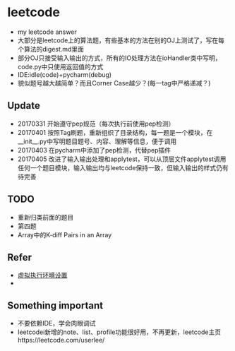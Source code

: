 # leetcode
+ my leetcode answer
+ 大部分是leetcode上的算法题，有些基本的方法在别的OJ上测试了，写在每个算法的digest.md里面
+ 部分OJ只接受输入输出的方式，所有的IO处理方法在ioHandler类中写明，code.py中只使用返回值的方式
+ IDE:idle(code)+pycharm(debug)
+ 貌似题号越大越简单？而且Corner Case越少？(每一tag中严格递减？)

## Update
+ 20170331 开始遵守pep规范（每次执行前使用pep检测）
+ 20170401 按照Tag刷题，重新组织了目录结构，每一题是一个模块，在__init__.py中写明题目题号、内容、理解等信息，便于调用
+ 20170403 在pycharm中添加了pep检测，代替pep插件
+ 20170405 改进了输入输出处理和applytest，可以从顶层文件applytest调用任何一个题目模块，输入输出均与leetcode保持一致，但输入输出的样式仍有待完善

## TODO
+ 重新归类前面的题目
+ 第四题
+ Array中的K-diff Pairs in an Array

## Refer
+ [虚拟执行环境设置](http://www.liaoxuefeng.com/wiki/0014316089557264a6b348958f449949df42a6d3a2e542c000/001432712108300322c61f256c74803b43bfd65c6f8d0d0000)
+ 

## Something important
+ 不要依赖IDE，学会肉眼调试
+ leetcodei新增的note、list、profile功能很好用，不再更新，leetcode主页https://leetcode.com/userlee/
